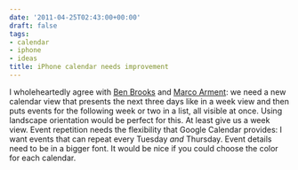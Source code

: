 ```yaml
---
date: '2011-04-25T02:43:00+00:00'
draft: false
tags:
- calendar
- iphone
- ideas
title: iPhone calendar needs improvement
---
```


I wholeheartedly agree with [Ben Brooks](http://brooksreview.net/2010/09/sucky-calendars/) and [Marco Arment](http://www.marco.org/2010/03/28/more-ideas-than-time-logarithmic-calendar-view): we need a new calendar view that presents the next three days like in a week view and then puts events for the following week or two in a list, all visible at once. Using landscape orientation would be perfect for this. At least give us a week view. Event repetition needs the flexibility that Google Calendar provides: I want events that can repeat every Tuesday *and* Thursday. Event details need to be in a bigger font. It would be nice if you could choose the color for each calendar.
